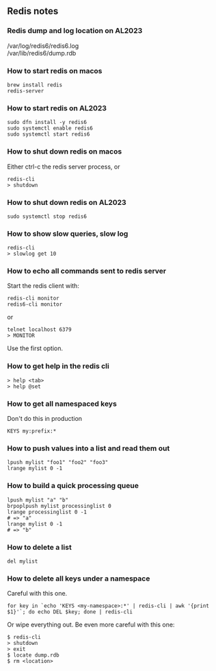 ## Redis notes  
  
### Redis dump and log location on AL2023  
  
/var/log/redis6/redis6.log  
/var/lib/redis6/dump.rdb  
  
### How to start redis on macos  
  
    brew install redis  
    redis-server  
  
### How to start redis on AL2023  
  
    sudo dfn install -y redis6  
    sudo systemctl enable redis6  
    sudo systemctl start redis6  
  
### How to shut down redis on macos  
Either ctrl-c the redis server process, or  
  
    redis-cli  
    > shutdown  
  
### How to shut down redis on AL2023  
  
    sudo systemctl stop redis6  
  
### How to show slow queries, slow log  
  
    redis-cli  
    > slowlog get 10  
  
### How to echo all commands sent to redis server  
Start the redis client with:  
  
    redis-cli monitor  
    redis6-cli monitor  
  
or  
  
    telnet localhost 6379  
    > MONITOR  
  
Use the first option.  
  
### How to get help in the redis cli  
  
    > help <tab>  
    > help @set  
  
### How to get all namespaced keys  
Don't do this in production  
  
    KEYS my:prefix:*  
  
### How to push values into a list and read them out  
  
    lpush mylist "foo1" "foo2" "foo3"  
	lrange mylist 0 -1  
  
### How to build a quick processing queue   
	lpush mylist "a" "b"  
	brpoplpush mylist processinglist 0  
    lrange processinglist 0 -1  
    # => "a"  
    lrange mylist 0 -1  
    # => "b"  
  
### How to delete a list  
      
    del mylist  
  
### How to delete all keys under a namespace  
Careful with this one.  
  
    for key in `echo 'KEYS <my-namespace>:*' | redis-cli | awk '{print $1}'`; do echo DEL $key; done | redis-cli  
  
Or wipe everything out. Be even more careful with this one:  
  
    $ redis-cli  
    > shutdown  
    > exit  
    $ locate dump.rdb  
    $ rm <location>  
